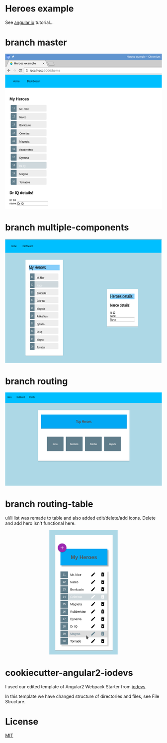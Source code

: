 # Heroes example
See [angular.io](https://angular.io) tutorial...

# branch master
<p align="center">
<img src="https://github.com/ondrej-tucek/angular2-heroes-example/blob/master/src/assets/img/app-screen.png?raw=true" height="500">
</p>

# branch multiple-components
<p align="center">
<img src="https://github.com/ondrej-tucek/angular2-heroes-example/blob/master/src/assets/img/app-screen_multiple-components.png?raw=true" height="400">
</p>

# branch routing
<p align="center">
<img src="https://github.com/ondrej-tucek/angular2-heroes-example/blob/master/src/assets/img/app-screen_routing-bc.png?raw=true" height="300">
</p>

# branch routing-table
ul/li list was remade to table and also added edit/delete/add icons. Delete and add hero isn't functional here.
<p align="center">
<img src="https://github.com/ondrej-tucek/angular2-heroes-example/blob/master/src/assets/img/app-screen_md-card-heroes.png?raw=true" height="400">
</p>

# cookiecutter-angular2-iodevs
I used our edited template of Angular2 Webpack Starter from [iodevs](https://github.com/iodevs/cookiecutter-angular2-iodevs).

In this template we have changed structure of directories and files, see File Structure.


# License
 [MIT](/LICENSE)
